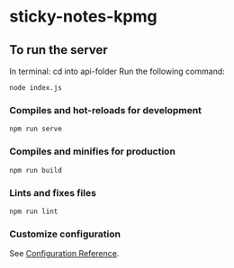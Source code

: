 # sticky-notes-kpmg

## To run the server
In terminal:
cd into api-folder
Run the following command:
```
node index.js

```

### Compiles and hot-reloads for development
```
npm run serve
```

### Compiles and minifies for production
```
npm run build
```

### Lints and fixes files
```
npm run lint
```

### Customize configuration
See [Configuration Reference](https://cli.vuejs.org/config/).
